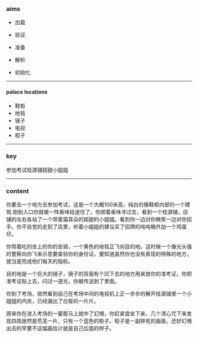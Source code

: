### aims

* 加载

* 验证

* 准备

* 解析

* 初始化

  

----



#### palace locations

* 鞋柜
* 地毯
* 镜子
* 电视
* 柜子

-----

### key

参加考试桂源铺超甜小姐姐

------

### content

   你要去一个地方去参加考试，这是一个大概100米高，纯白的像鞋柜内部的一个建筑.刚到入口你就被一阵香味给迷住了，你顺着香味寻过去，看到一个桂源铺，店铺的左右各站了一个带着猫耳朵的超甜的小姐姐。看到你一边对你微笑一边对你招手。你不自觉的走到了店里，听着小姐姐的建议买了招牌的吨吨桶外加一个鸡蛋仔。

​    你带着吃的坐上的你的坐骑，一个黄色的地毯正飞向目的地。这时候一个像光头强的警察向你飞来示意要查验你的身份证。要知道虽然你也没有表现的特殊的地方，就当是完成他们每天的指标。

​    目的地是一个巨大的镜子，镜子的背面有个凹下去的地方用来放你的准考证。你把准考证贴上去，闪过一道光，你被传送到了里面。

​	你到了考场，居然看到自己在考场中间的电视机上正一步步的解开桂源铺里一个小姐姐的内衣，已经漏出了白皙的一片片。

​	原来你在进入考场的一霎那马上就中了幻境，你赶紧盘坐下来。几个清心咒下来发现四周居然是荒芜一片，只有一个蓝色的柜子。柜子是一副猝死的画面，还好幻境出去的早要不这幅画估计就是自己后面的样子。

